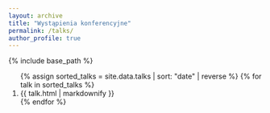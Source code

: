 ```yaml
---
layout: archive
title: "Wystąpienia konferencyjne"
permalink: /talks/
author_profile: true
---
```


{% include base_path %}

<ol class="talks-list" reversed>
  {% assign sorted_talks = site.data.talks | sort: "date" | reverse %}
  {% for talk in sorted_talks %}
    <li class="talks-item">
      {{ talk.html | markdownify }}
    </li>
  {% endfor %}
</ol>
